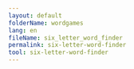 ```yaml
---
layout: default
folderName: wordgames
lang: en
fileName: six_letter_word_finder
permalink: six-letter-word-finder
tool: six-letter-word-finder
---
```


